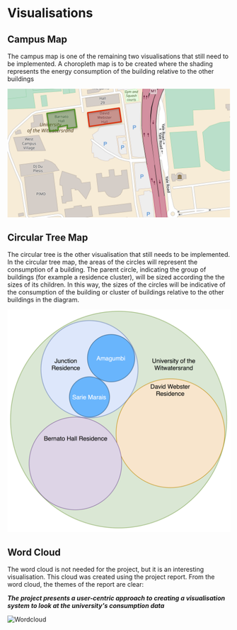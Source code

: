 # Visualisations

## Campus Map
The campus map is one of the remaining two visualisations that still need to be implemented.
A choropleth map is to be created where the shading represents the energy consumption of the building relative 
to the other buildings

![Campus Map](CampusMap.png)


## Circular Tree Map
The circular tree is the other visualisation that still needs to be implemented. 
In the circular tree map, the areas of the circles will represent the consumption of a building. 
The parent circle, indicating the group of buildings (for example a residence cluster), will be sized 
according the the sizes of its children. In this way, the sizes of the circles will be indicative 
of the consumption of the building or cluster of buildings relative to the other buildings in the diagram.

![Circular Tree Map](CircularTreeMap.png)

## Word Cloud
The word cloud is not needed for the project, but it is an interesting visualisation.
This cloud was created using the project report. From the word cloud, the themes of the report are clear:

**_The project presents a user-centric approach to creating a visualisation system to look at the university's consumption data_**
  
![Wordcloud](WordCloud.png")
